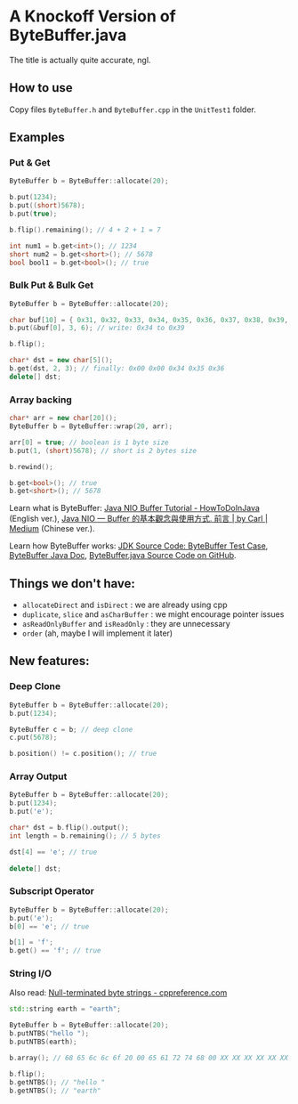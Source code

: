# A Knockoff  Version of ByteBuffer.java

The title is actually quite accurate, ngl.



## How to use

Copy files `ByteBuffer.h` and `ByteBuffer.cpp` in the `UnitTest1` folder.



## Examples

### Put & Get

```cpp
ByteBuffer b = ByteBuffer::allocate(20);

b.put(1234);
b.put((short)5678);
b.put(true);

b.flip().remaining(); // 4 + 2 + 1 = 7

int num1 = b.get<int>(); // 1234
short num2 = b.get<short>(); // 5678
bool bool1 = b.get<bool>(); // true
```



### Bulk Put & Bulk Get

```cpp
ByteBuffer b = ByteBuffer::allocate(20);

char buf[10] = { 0x31, 0x32, 0x33, 0x34, 0x35, 0x36, 0x37, 0x38, 0x39, 0x3a };
b.put(&buf[0], 3, 6); // write: 0x34 to 0x39

b.flip();

char* dst = new char[5]();
b.get(dst, 2, 3); // finally: 0x00 0x00 0x34 0x35 0x36
delete[] dst;
```



### Array backing

```cpp
char* arr = new char[20]();
ByteBuffer b = ByteBuffer::wrap(20, arr);

arr[0] = true; // boolean is 1 byte size
b.put(1, (short)5678); // short is 2 bytes size

b.rewind();

b.get<bool>(); // true
b.get<short>(); // 5678
```



Learn what is ByteBuffer: [Java NIO Buffer Tutorial - HowToDoInJava](https://howtodoinjava.com/java/nio/java-nio-2-0-working-with-buffers/) (English ver.), [Java NIO — Buffer 的基本觀念與使用方式. 前言 | by Carl | Medium](https://medium.com/@clu1022/java-nio-buffer-c98b52fd93ca) (Chinese ver.).

Learn how ByteBuffer works: [JDK Source Code: ByteBuffer Test Case](http://hg.openjdk.java.net/jdk7/jdk7/jdk/file/9b8c96f96a0f/test/java/nio/Buffer/), [ByteBuffer Java Doc](https://docs.oracle.com/javase/7/docs/api/java/nio/ByteBuffer.html), [ByteBuffer.java Source Code on GitHub](https://github.com/himnay/java7-sourcecode/blob/master/java/nio/ByteBuffer.java).




## Things we don't have:

- `allocateDirect` and `isDirect` : we are already using cpp
- `duplicate`, `slice` and `asCharBuffer` : we might encourage pointer issues
- `asReadOnlyBuffer` and `isReadOnly` : they are unnecessary
- `order` (ah, maybe I will implement it later)



## New features:

### Deep Clone

```cpp
ByteBuffer b = ByteBuffer::allocate(20);
b.put(1234);

ByteBuffer c = b; // deep clone
c.put(5678);

b.position() != c.position(); // true
```



### Array Output

```cpp
ByteBuffer b = ByteBuffer::allocate(20);
b.put(1234);
b.put('e');

char* dst = b.flip().output();
int length = b.remaining(); // 5 bytes

dst[4] == 'e'; // true
    
delete[] dst;
```



### Subscript Operator

```cpp
ByteBuffer b = ByteBuffer::allocate(20);
b.put('e');
b[0] == 'e'; // true

b[1] = 'f';
b.get() == 'f'; // true
```



### String I/O

Also read: [Null-terminated byte strings - cppreference.com](https://en.cppreference.com/w/c/string/byte)

```cpp
std::string earth = "earth";

ByteBuffer b = ByteBuffer::allocate(20);
b.putNTBS("hello ");
b.putNTBS(earth);

b.array(); // 68 65 6c 6c 6f 20 00 65 61 72 74 68 00 XX XX XX XX XX XX XX

b.flip();
b.getNTBS(); // "hello "
b.getNTBS(); // "earth"
```
